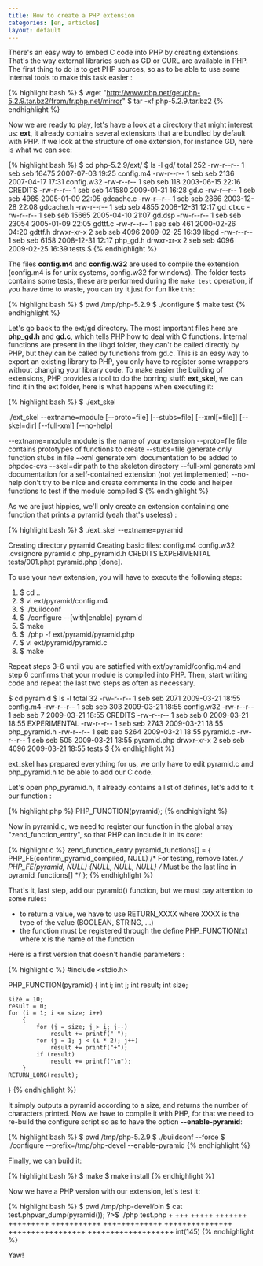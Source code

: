 ```yaml
---
title: How to create a PHP extension
categories: [en, articles]
layout: default
---
```

There's an easy way to embed C code into PHP by creating extensions. 
That's the way external libraries such as GD or CURL are available in PHP.
The first thing to do is to get PHP sources, so as to be able to use
some internal tools to make this task easier :

{% highlight bash %}
$ wget "http://www.php.net/get/php-5.2.9.tar.bz2/from/fr.php.net/mirror"
$ tar -xf php-5.2.9.tar.bz2
{% endhighlight %}

Now we are ready to play, let's have a look at a directory that might
interest us: __ext__, it already contains several extensions that are bundled
by default with PHP. If we look at the structure of one extension,
for instance GD, here is what we can see:

{% highlight bash %}
$ cd php-5.2.9/ext/
$ ls -l gd/
total 252
-rw-r--r-- 1 seb seb  16475 2007-07-03 19:25 config.m4
-rw-r--r-- 1 seb seb   2136 2007-04-17 17:31 config.w32
-rw-r--r-- 1 seb seb    118 2003-06-15 22:16 CREDITS
-rw-r--r-- 1 seb seb 141580 2009-01-31 16:28 gd.c
-rw-r--r-- 1 seb seb   4985 2005-01-09 22:05 gdcache.c
-rw-r--r-- 1 seb seb   2866 2003-12-28 22:08 gdcache.h
-rw-r--r-- 1 seb seb   4855 2008-12-31 12:17 gd_ctx.c
-rw-r--r-- 1 seb seb  15665 2005-04-10 21:07 gd.dsp
-rw-r--r-- 1 seb seb  23054 2005-01-09 22:05 gdttf.c
-rw-r--r-- 1 seb seb    461 2000-02-26 04:20 gdttf.h
drwxr-xr-x 2 seb seb   4096 2009-02-25 16:39 libgd
-rw-r--r-- 1 seb seb   6158 2008-12-31 12:17 php_gd.h
drwxr-xr-x 2 seb seb   4096 2009-02-25 16:39 tests
$
{% endhighlight %}

The files __config.m4__ and __config.w32__ are used to compile
the extension (config.m4 is for unix systems, config.w32 for
windows). The folder tests contains some tests, these are performed
during the `make test` operation, if you have time to waste, you
can try it just for fun like this:

{% highlight bash %}
$ pwd
/tmp/php-5.2.9
$ ./configure
$ make test
{% endhighlight %}

Let's go back to the ext/gd directory. The most important files here
are __php_gd.h__ and __gd.c__, which tells PHP how to deal with C
functions. Internal functions are present in the libgd folder, they
can't be called directly by PHP, but they can be called by functions
from gd.c. This is an easy way to export an existing library to PHP,
you only have to register some wrappers without changing your library
code. To make easier the building of extensions, PHP provides a tool
to do the borring stuff: __ext_skel__, we can find it in the ext folder,
here is what happens when executing it:

{% highlight bash %}
$ ./ext_skel

./ext_skel --extname=module [--proto=file] [--stubs=file] [--xml[=file]]
           [--skel=dir] [--full-xml] [--no-help]

  --extname=module   module is the name of your extension
  --proto=file       file contains prototypes of functions to create
  --stubs=file       generate only function stubs in file
  --xml              generate xml documentation to be added to phpdoc-cvs
  --skel=dir         path to the skeleton directory
  --full-xml         generate xml documentation for a self-contained extension
                     (not yet implemented)
  --no-help          don't try to be nice and create comments in the code
                     and helper functions to test if the module compiled
$
{% endhighlight %}

As we are just hippies, we'll only create an extension containing one
function that prints a pyramid (yeah that's useless) :

{% highlight bash %}
$ ./ext_skel --extname=pyramid

Creating directory pyramid
Creating basic files: config.m4 config.w32 .cvsignore pyramid.c
php_pyramid.h CREDITS EXPERIMENTAL tests/001.phpt pyramid.php [done].

To use your new extension, you will have to execute the following steps:

1.  $ cd ..
2.  $ vi ext/pyramid/config.m4
3.  $ ./buildconf
4.  $ ./configure --[with|enable]-pyramid
5.  $ make
6.  $ ./php -f ext/pyramid/pyramid.php
7.  $ vi ext/pyramid/pyramid.c
8.  $ make

Repeat steps 3-6 until you are satisfied with ext/pyramid/config.m4 and
step 6 confirms that your module is compiled into PHP. Then, start writing
code and repeat the last two steps as often as necessary.

$ cd pyramid
$ ls -l
total 32
-rw-r--r-- 1 seb seb 2071 2009-03-21 18:55 config.m4
-rw-r--r-- 1 seb seb  303 2009-03-21 18:55 config.w32
-rw-r--r-- 1 seb seb    7 2009-03-21 18:55 CREDITS
-rw-r--r-- 1 seb seb    0 2009-03-21 18:55 EXPERIMENTAL
-rw-r--r-- 1 seb seb 2743 2009-03-21 18:55 php_pyramid.h
-rw-r--r-- 1 seb seb 5264 2009-03-21 18:55 pyramid.c
-rw-r--r-- 1 seb seb  505 2009-03-21 18:55 pyramid.php
drwxr-xr-x 2 seb seb 4096 2009-03-21 18:55 tests
$
{% endhighlight %}

ext_skel has prepared everything for us, we only have to edit pyramid.c
and php_pyramid.h to be able to add our C code.

Let's open php_pyramid.h, it already contains a list of defines, let's add
to it our function :

{% highlight php %}
PHP_FUNCTION(pyramid);
{% endhighlight %}

Now in pyramid.c, we need to register our function in the global array
"zend_function_entry", so that PHP can include it in its core:

{% highlight c %}
zend_function_entry pyramid_functions[] = {
    PHP_FE(confirm_pyramid_compiled,    NULL)       /* For testing, remove later. */
    PHP_FE(pyramid, NULL)
    {NULL, NULL, NULL}  /* Must be the last line in pyramid_functions[] */
};
{% endhighlight %}

That's it, last step, add our pyramid() function, but we
must pay attention to some rules:

* to return a value, we have to use RETURN_XXXX where XXXX is 
  the type of the value (BOOLEAN, STRING, ...)
* the function must be registered through the define PHP_FUNCTION(x)
  where x is the name of the function

Here is a first version that doesn't handle parameters :

{% highlight c %}
#include <stdio.h>

PHP_FUNCTION(pyramid)
{
    int         i;
    int         j;
    int         result;
    int         size;

    size = 10;
    result = 0;
    for (i = 1; i <= size; i++)
        {
            for (j = size; j > i; j--)
                result += printf(" ");
            for (j = 1; j < (i * 2); j++)
                result += printf("+");
            if (result)
                result += printf("\n");
        }
    RETURN_LONG(result);
}
{% endhighlight %}

It simply outputs a pyramid according to a size, and returns the
number of characters printed. Now we have to compile it with PHP,
for that we need to re-build the configure script so as to have the
option __--enable-pyramid__:

{% highlight bash %}
$ pwd
/tmp/php-5.2.9
$ ./buildconf --force
$ ./configure --prefix=/tmp/php-devel --enable-pyramid
{% endhighlight %}

Finally, we can build it:

{% highlight bash %}
$ make
$ make install
{% endhighlight %}

Now we have a PHP version with our extension, let's test it:

{% highlight bash %}
$ pwd
/tmp/php-devel/bin
$ cat test.phpvar_dump(pyramid());
?>$ ./php test.php
         +
        +++
       +++++
      +++++++
     +++++++++
    +++++++++++
   +++++++++++++
  +++++++++++++++
 +++++++++++++++++
+++++++++++++++++++
int(145)
{% endhighlight %}

Yaw!
